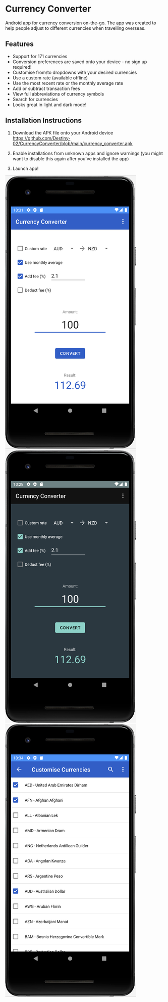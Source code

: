 # Currency Converter
 
Android app for currency conversion on-the-go. The app was created to help people adjust to different currencies when travelling overseas. 

## Features
- Support for 171 currencies
- Conversion preferences are saved onto your device - no sign up required!
- Customise from/to dropdowns with your desired currencies
- Use a custom rate (available offline)
- Use the most recent rate or the monthly average rate
- Add or subtract transaction fees 
- View full abbreviations of currency symbols
- Search for currencies
- Looks great in light and dark mode!

## Installation Instructions

1) Download the APK file onto your Android device \
https://github.com/Destiny-02/CurrencyConverter/blob/main/currency_converter.apk

2) Enable installations from unknown apps and ignore warnings (you might want to disable this again after you've installed the app) 
3) Launch app!

![app screenshot (light mode)](https://github.com/Destiny-02/CurrencyConverter/blob/main/light.png) \
![app screenshot (dark mode)](https://github.com/Destiny-02/CurrencyConverter/blob/main/dark.png) \
![app screenshot (customise currencies page)](https://github.com/Destiny-02/CurrencyConverter/blob/main/customise.png)
